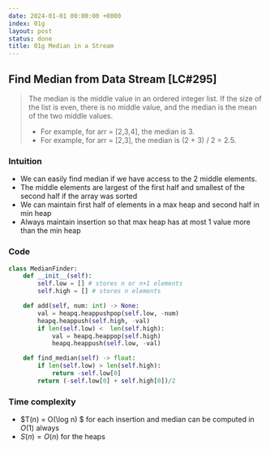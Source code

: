 ```yaml
---
date: 2024-01-01 00:00:00 +0000
index: 01g
layout: post
status: done
title: 01g Median in a Stream
---
```

## Find Median from Data Stream [LC#295]
> The median is the middle value in an ordered integer list. If the size of the list is even, there is no middle value, and the median is the mean of the two middle values.
> - For example, for arr = [2,3,4], the median is 3.
> - For example, for arr = [2,3], the median is (2 + 3) / 2 = 2.5.

### Intuition
- We can easily find median if we have access to the 2 middle elements. 
- The middle elements are largest of the first half and smallest of the second half if the array was sorted
- We can maintain first half of elements in a max heap and second half in min heap
- Always maintain insertion so that max heap has at most 1 value more than the min heap

### Code
```python
class MedianFinder:
    def __init__(self):
        self.low = [] # stores n or n+1 elements
        self.high = [] # stores n elements

    def add(self, num: int) -> None:
        val = heapq.heappushpop(self.low, -num)
        heapq.heappush(self.high, -val)
        if len(self.low) <  len(self.high):
            val = heapq.heappop(self.high)
            heapq.heappush(self.low, -val)

    def find_median(self) -> float:
        if len(self.low) > len(self.high):
            return -self.low[0]
        return (-self.low[0] + self.high[0])/2
```

### Time complexity
- $T(n) = O(\log n) $ for each insertion and median can be computed in $O(1)$ always
- $S(n) = O(n)$ for the heaps